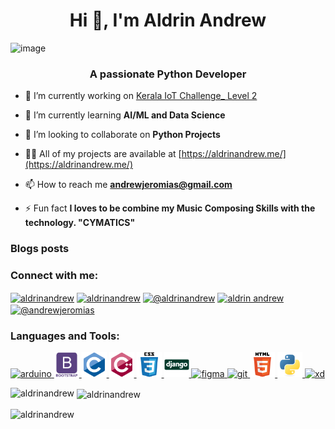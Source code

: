 <h1 align="center">Hi 👋, I'm Aldrin Andrew</h1>

![image](https://user-images.githubusercontent.com/83177975/138706339-88f16bb3-5498-4747-b9d2-1b09636d36d7.png)

<h3 align="center">A passionate Python Developer</h3>

- 🔭 I’m currently working on [Kerala IoT Challenge_ Level 2](https://aldrinandrew.me/Kerala_IoT_Challenge/)

- 🌱 I’m currently learning **AI/ML and Data Science**

- 👯 I’m looking to collaborate on **Python Projects**

- 👨‍💻 All of my projects are available at [https://aldrinandrew.me/](https://aldrinandrew.me/)

- 📫 How to reach me **andrewjeromias@gmail.com**

- ⚡ Fun fact **I loves to be combine my Music Composing Skills with the technology. "CYMATICS"**

### Blogs posts
<!-- BLOG-POST-LIST:START -->
<!-- BLOG-POST-LIST:END -->

<h3 align="left">Connect with me:</h3>
<p align="left">
<a href="https://twitter.com/aldrinandrew" target="blank"><img align="center" src="https://raw.githubusercontent.com/rahuldkjain/github-profile-readme-generator/master/src/images/icons/Social/twitter.svg" alt="aldrinandrew" height="30" width="40" /></a>
<a href="https://linkedin.com/in/aldrinandrew" target="blank"><img align="center" src="https://raw.githubusercontent.com/rahuldkjain/github-profile-readme-generator/master/src/images/icons/Social/linked-in-alt.svg" alt="aldrinandrew" height="30" width="40" /></a>
<a href="https://medium.com/@aldrinandrew" target="blank"><img align="center" src="https://raw.githubusercontent.com/rahuldkjain/github-profile-readme-generator/master/src/images/icons/Social/medium.svg" alt="@aldrinandrew" height="30" width="40" /></a>
<a href="https://www.youtube.com/c/aldrin andrew" target="blank"><img align="center" src="https://raw.githubusercontent.com/rahuldkjain/github-profile-readme-generator/master/src/images/icons/Social/youtube.svg" alt="aldrin andrew" height="30" width="40" /></a>
<a href="https://www.hackerrank.com/@andrewjeromias" target="blank"><img align="center" src="https://raw.githubusercontent.com/rahuldkjain/github-profile-readme-generator/master/src/images/icons/Social/hackerrank.svg" alt="@andrewjeromias" height="30" width="40" /></a>
</p>

<h3 align="left">Languages and Tools:</h3>
<p align="left"> <a href="https://www.arduino.cc/" target="_blank"> <img src="https://cdn.worldvectorlogo.com/logos/arduino-1.svg" alt="arduino" width="40" height="40"/> </a> <a href="https://getbootstrap.com" target="_blank"> <img src="https://raw.githubusercontent.com/devicons/devicon/master/icons/bootstrap/bootstrap-plain-wordmark.svg" alt="bootstrap" width="40" height="40"/> </a> <a href="https://www.cprogramming.com/" target="_blank"> <img src="https://raw.githubusercontent.com/devicons/devicon/master/icons/c/c-original.svg" alt="c" width="40" height="40"/> </a> <a href="https://www.w3schools.com/cpp/" target="_blank"> <img src="https://raw.githubusercontent.com/devicons/devicon/master/icons/cplusplus/cplusplus-original.svg" alt="cplusplus" width="40" height="40"/> </a> <a href="https://www.w3schools.com/css/" target="_blank"> <img src="https://raw.githubusercontent.com/devicons/devicon/master/icons/css3/css3-original-wordmark.svg" alt="css3" width="40" height="40"/> </a> <a href="https://www.djangoproject.com/" target="_blank"> <img src="https://raw.githubusercontent.com/devicons/devicon/master/icons/django/django-original.svg" alt="django" width="40" height="40"/> </a> <a href="https://www.figma.com/" target="_blank"> <img src="https://www.vectorlogo.zone/logos/figma/figma-icon.svg" alt="figma" width="40" height="40"/> </a> <a href="https://git-scm.com/" target="_blank"> <img src="https://www.vectorlogo.zone/logos/git-scm/git-scm-icon.svg" alt="git" width="40" height="40"/> </a> <a href="https://www.w3.org/html/" target="_blank"> <img src="https://raw.githubusercontent.com/devicons/devicon/master/icons/html5/html5-original-wordmark.svg" alt="html5" width="40" height="40"/> </a> <a href="https://www.python.org" target="_blank"> <img src="https://raw.githubusercontent.com/devicons/devicon/master/icons/python/python-original.svg" alt="python" width="40" height="40"/> </a> <a href="https://www.adobe.com/products/xd.html" target="_blank"> <img src="https://cdn.worldvectorlogo.com/logos/adobe-xd.svg" alt="xd" width="40" height="40"/> </a> </p>

<p><img align="left" src="https://github-readme-stats.vercel.app/api/top-langs?username=aldrinandrew&show_icons=true&locale=en&layout=compact" alt="aldrinandrew" /></p>

<p>&nbsp;<img align="center" src="https://github-readme-stats.vercel.app/api?username=aldrinandrew&show_icons=true&locale=en" alt="aldrinandrew" /></p>

<p><img align="center" src="https://github-readme-streak-stats.herokuapp.com/?user=aldrinandrew&" alt="aldrinandrew" /></p>
